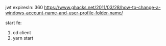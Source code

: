 jwt expiresIn: 360
https://www.ghacks.net/2011/03/28/how-to-change-a-windows-account-name-and-user-profile-folder-name/

start fe: 
1. cd client
2. yarn start